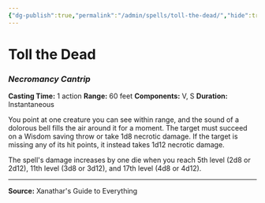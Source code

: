 ```yaml
---
{"dg-publish":true,"permalink":"/admin/spells/toll-the-dead/","hide":true,"updated":"2025-08-11T11:53:31.210+01:00"}
---
```


# Toll the Dead
### *Necromancy Cantrip*
**Casting Time:** 1 action
**Range:** 60 feet
**Components:** V, S
**Duration:** Instantaneous

You point at one creature you can see within range, and the sound of a dolorous bell fills the air around it for a moment. The target must succeed on a Wisdom saving throw or take 1d8 necrotic damage. If the target is missing any of its hit points, it instead takes 1d12 necrotic damage.

The spell's damage increases by one die when you reach 5th level (2d8 or 2d12), 11th level (3d8 or 3d12), and 17th level (4d8 or 4d12).

---
**Source:** Xanathar's Guide to Everything